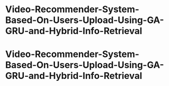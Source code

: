 ﻿# Video-Recommender-System-Based-On-Users-Upload-Using-GA-GRU-and-Hybrid-Info-Retrieval
# Video-Recommender-System-Based-On-Users-Upload-Using-GA-GRU-and-Hybrid-Info-Retrieval
